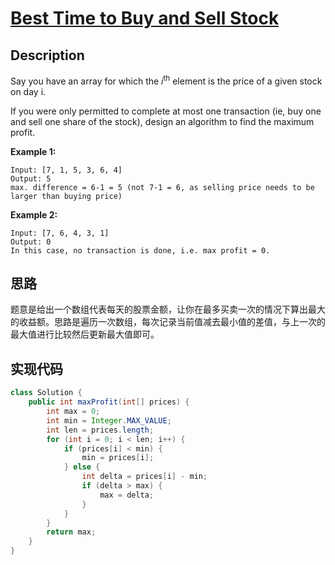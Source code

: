 # [Best Time to Buy and Sell Stock][title]

## Description

Say you have an array for which the *i*<sup>th</sup> element is the price of a given stock on day i.

If you were only permitted to complete at most one transaction (ie, buy one and sell one share of the stock), design an algorithm to find the maximum profit.

**Example 1:**

```text
Input: [7, 1, 5, 3, 6, 4]
Output: 5
max. difference = 6-1 = 5 (not 7-1 = 6, as selling price needs to be larger than buying price)
```

**Example 2:**

```text
Input: [7, 6, 4, 3, 1]
Output: 0
In this case, no transaction is done, i.e. max profit = 0.
```

## 思路

题意是给出一个数组代表每天的股票金额，让你在最多买卖一次的情况下算出最大的收益额。思路是遍历一次数组，每次记录当前值减去最小值的差值，与上一次的最大值进行比较然后更新最大值即可。

## 实现代码

```java
class Solution {
    public int maxProfit(int[] prices) {
        int max = 0;
        int min = Integer.MAX_VALUE;
        int len = prices.length;
        for (int i = 0; i < len; i++) {
            if (prices[i] < min) {
                min = prices[i];
            } else {
                int delta = prices[i] - min;
                if (delta > max) {
                    max = delta;
                }
            }
        }
        return max;
    }
}
```

[title]: https://leetcode.com/problems/best-time-to-buy-and-sell-stock

